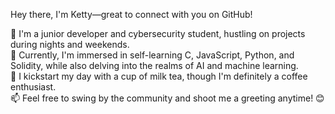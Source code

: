 Hey there, I'm Ketty—great to connect with you on GitHub!

👀 I'm a junior developer and cybersecurity student, hustling on projects during nights and weekends.</br>
🌱 Currently, I'm immersed in self-learning C, JavaScript, Python, and Solidity, while also delving into the realms of AI and machine learning.</br>
💞️ I kickstart my day with a cup of milk tea, though I'm definitely a coffee enthusiast.</br>
📫 Feel free to swing by the community and shoot me a greeting anytime! 😊</br>


<!---
kettychiang/kettychiang is a ✨ special ✨ repository because its `README.md` (this file) appears on your GitHub profile.
You can click the Preview link to take a look at your changes.
--->
